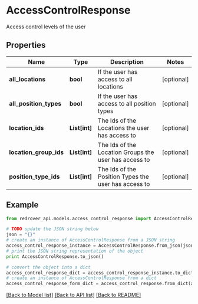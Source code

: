 # AccessControlResponse

Access control levels of the user

## Properties
Name | Type | Description | Notes
------------ | ------------- | ------------- | -------------
**all_locations** | **bool** | If the user has access to all locations | [optional] 
**all_position_types** | **bool** | If the user has access to all position types | [optional] 
**location_ids** | **List[int]** | The Ids of the Locations the user has access to | [optional] 
**location_group_ids** | **List[int]** | The Ids of the Location Groups the user has access to | [optional] 
**position_type_ids** | **List[int]** | The Ids of the Position Types the user has access to | [optional] 

## Example

```python
from redrover_api.models.access_control_response import AccessControlResponse

# TODO update the JSON string below
json = "{}"
# create an instance of AccessControlResponse from a JSON string
access_control_response_instance = AccessControlResponse.from_json(json)
# print the JSON string representation of the object
print AccessControlResponse.to_json()

# convert the object into a dict
access_control_response_dict = access_control_response_instance.to_dict()
# create an instance of AccessControlResponse from a dict
access_control_response_form_dict = access_control_response.from_dict(access_control_response_dict)
```
[[Back to Model list]](../README.md#documentation-for-models) [[Back to API list]](../README.md#documentation-for-api-endpoints) [[Back to README]](../README.md)


